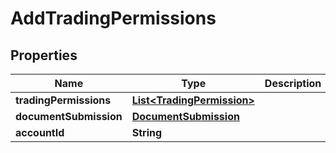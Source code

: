 

# AddTradingPermissions


## Properties

| Name | Type | Description | Notes |
|------------ | ------------- | ------------- | -------------|
|**tradingPermissions** | [**List&lt;TradingPermission&gt;**](TradingPermission.md) |  |  [optional] |
|**documentSubmission** | [**DocumentSubmission**](DocumentSubmission.md) |  |  [optional] |
|**accountId** | **String** |  |  [optional] |



